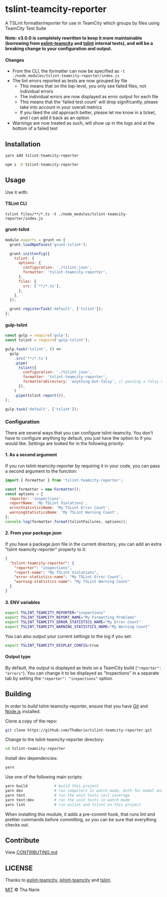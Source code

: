# tslint-teamcity-reporter

A TSLint formatter/reporter for use in TeamCity which groups by files using TeamCity Test Suite

**Note: v3.0.0 is completely rewritten to keep it more maintainable
(borrowing from [eslint-teamcity](https://github.com/andreogle/eslint-teamcity) and [tslint](https://github.com/palantir/tslint/) internal tests),
and will be a breaking change to your configuration and output.**

#### Changes

* From the CLI, the formatter can now be specified as `-t ./node_modules/tslint-teamcity-reporter/index.js`
* The lint errors reported as tests are now grouped by file
  * This means that on the top-level, you only see failed files, not individual errors
  * The individual errors are now displayed as error output for each file
  * This means that the 'failed test count' will drop significantly, please take into account in your overall metrics
  * If you liked the old approach better, please let me know in a ticket, and I can add it back as an option
* Warnings are now treated as such, will show up in the logs and at the bottom of a failed test

## Installation

```sh
yarn add tslint-teamcity-reporter
```

```sh
npm i -D tslint-teamcity-reporter
```

## Usage

Use it with:

#### TSLint CLI

```
tslint files/**/*.ts -t ./node_modules/tslint-teamcity-reporter/index.js
```

#### grunt-tslint

```js
module.exports = grunt => {
  grunt.loadNpmTasks('grunt-tslint');

  grunt.initConfig({
    tslint: {
      options: {
        configuration: './tslint.json',
        formatter: 'tslint-teamcity-reporter',
      },
      files: {
        src: ['**/*.ts'],
      },
    },
  });

  grunt.registerTask('default', ['tslint']);
};

```

#### gulp-tslint

```js
const gulp = require('gulp');
const tslint = require('gulp-tslint');

gulp.task('tslint', () =>
  gulp
    .src('**/*.ts')
    .pipe(
      tslint({
        configuration: './tslint.json',
        formatter: 'tslint-teamcity-reporter',
        formattersDirectory: 'anything-but-falsy', // passing a falsy value will resolve in `null` and throw an error in tslint
      }),
    )
    .pipe(tslint.report()),
);

gulp.task('default', ['tslint']);
```

### Configuration

There are several ways that you can configure tslint-teamcity.
You don't have to configure anything by default, you just have the option to if you would like.
Settings are looked for in the following priority:

#### 1. As a second argument
If you run tslint-teamcity-reporter by requiring it in your code, you can pass a second argument to the function:
```js
import { Formatter } from 'tslint-teamcity-reporter';

const formatter = new Formatter();
const options = {
  reporter: 'inspections',
  reportName: 'My TSLint Violations',
  errorStatisticsName: 'My TSLint Error Count',
  warningStatisticsName: 'My TSLint Warning Count',
};
console.log(formatter.format(tslintFailures, options));
```

#### 2. From your package.json
If you have a package.json file in the current directory, you can add an extra "tslint-teamcity-reporter" property to it:

```json
{
  "tslint-teamcity-reporter": {
    "reporter": "inspections",
    "report-name": "My TSLint Violations",
    "error-statistics-name": "My TSLint Error Count",
    "warning-statistics-name": "My TSLint Warning Count"
  }
}
```

#### 3. ENV variables

```sh
export TSLINT_TEAMCITY_REPORTER="inspections"
export TSLINT_TEAMCITY_REPORT_NAME="My Formatting Problems"
export TSLINT_TEAMCITY_ERROR_STATISTICS_NAME="My Error Count"
export TSLINT_TEAMCITY_WARNING_STATISTICS_NAME="My Warning Count"
```

You can also output your current settings to the log if you set:

```sh
export TSLINT_TEAMCITY_DISPLAY_CONFIG=true
```

#### Output type
By default, the output is displayed as tests on a TeamCity build (`"reporter": "errors"`). You can change it to be displayed as "Inspections" in a separate tab by setting the `"reporter": "inspections"` option.


## Building

In order to build tslint-teamcity-reporter, ensure that you have [Git](http://git-scm.com/downloads)
and [Node.js](http://nodejs.org/) installed.

Clone a copy of the repo:
```sh
git clone https://github.com/ThaNarie/tslint-teamcity-reporter.git
```

Change to the tslint-teamcity-reporter directory:
```sh
cd tslint-teamcity-reporter
```

Install dev dependencies:
```sh
yarn
```

Use one of the following main scripts:
```sh
yarn build            # build this project
yarn dev              # run compilers in watch mode, both for babel and typescript
yarn test             # run the unit tests incl coverage
yarn test:dev         # run the unit tests in watch mode
yarn lint             # run eslint and tslint on this project
```

When installing this module, it adds a pre-commit hook, that runs lint and prettier commands
before committing, so you can be sure that everything checks out.


## Contribute

View [CONTRIBUTING.md](./CONTRIBUTING.md)


## LICENSE

Thanks to [eslint-teamcity](https://github.com/andreogle/eslint-teamcity), [jshint-teamcity](https://github.com/hongymagic/jshint-teamcity) and [tslint](https://github.com/palantir/tslint/).

[MIT](./LICENSE) © Tha Narie


